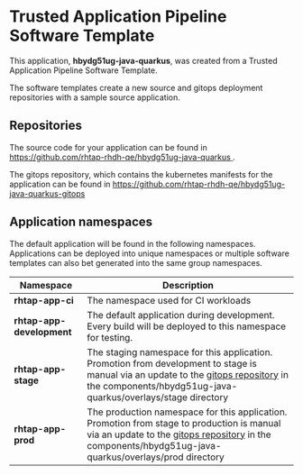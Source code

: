 # Trusted Application Pipeline Software Template

This application, **hbydg51ug-java-quarkus**, was created from a Trusted Application Pipeline Software Template.

The software templates create a new source and gitops deployment repositories with a sample source application. 

## Repositories

The source code for your application can be found in [https://github.com/rhtap-rhdh-qe/hbydg51ug-java-quarkus ](https://github.com/rhtap-rhdh-qe/hbydg51ug-java-quarkus ).
 
The gitops repository, which contains the kubernetes manifests for the application can be found in 
[https://github.com/rhtap-rhdh-qe/hbydg51ug-java-quarkus-gitops ](https://github.com/rhtap-rhdh-qe/hbydg51ug-java-quarkus-gitops ) 

## Application namespaces 

The default application will be found in the following namespaces. Applications can be deployed into unique namespaces or multiple software templates can also bet generated into the same group namespaces.  

|  Namespace   |  Description   |  
| -------- | -------- |
| **rhtap-app-ci** | The namespace used for CI workloads |
| **rhtap-app-development** | The default application during development. Every build will be deployed to this namespace for testing. |
| **rhtap-app-stage** | The staging namespace for this application. Promotion from development to stage is manual via an update to the [gitops repository](https://github.com/rhtap-rhdh-qe/hbydg51ug-java-quarkus-gitops ) in the components/hbydg51ug-java-quarkus/overlays/stage directory |
| **rhtap-app-prod** | The production namespace for this application. Promotion from stage to production is manual via an update to the [gitops repository](https://github.com/rhtap-rhdh-qe/hbydg51ug-java-quarkus-gitops ) in the components/hbydg51ug-java-quarkus/overlays/prod directory |